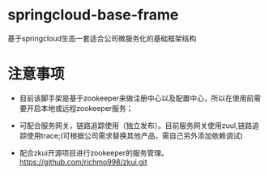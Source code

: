 # springcloud-base-frame
基于springcloud生态一套适合公司微服务化的基础框架结构

# 注意事项
- 目前该脚手架是基于zookeeper来做注册中心以及配置中心，所以在使用前需要开启本地或远程zookeeper服务；

- 可配合服务网关，链路追踪使用（独立发布）。目前服务网关使用zuul,链路追踪使用trace;(可根据公司需求替换其他产品，需自己另外添加依赖调试)

- 配合zkui开源项目进行zookeeper的服务管理。https://github.com/richmo998/zkui.git


